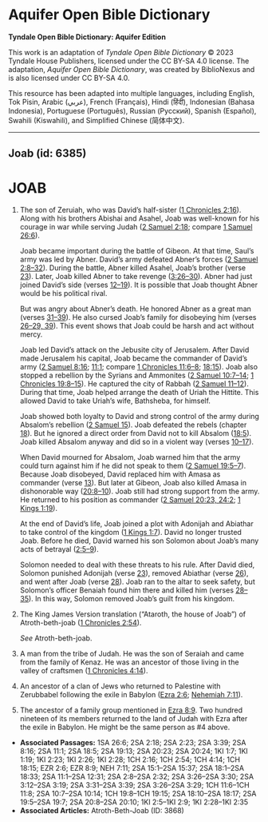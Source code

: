 # Aquifer Open Bible Dictionary

**Tyndale Open Bible Dictionary: Aquifer Edition**

This work is an adaptation of *Tyndale Open Bible Dictionary* © 2023 Tyndale House Publishers, licensed under the CC BY\-SA 4\.0 license. The adaptation, *Aquifer Open Bible Dictionary*, was created by BiblioNexus and is also licensed under CC BY\-SA 4\.0\.

This resource has been adapted into multiple languages, including English, Tok Pisin, Arabic (عربي), French (Français), Hindi (हिंदी), Indonesian (Bahasa Indonesia), Portuguese (Português), Russian (Русский), Spanish (Español), Swahili (Kiswahili), and Simplified Chinese (简体中文).



--------------------------------

## Joab (id: 6385)

JOAB
====

1. The son of Zeruiah, who was David’s half\-sister ([1 Chronicles 2:16](https://ref.ly/1Chr2:16)). Along with his brothers Abishai and Asahel, Joab was well\-known for his courage in war while serving Judah ([2 Samuel 2:18](https://ref.ly/2Sam2:18); compare [1 Samuel 26:6](https://ref.ly/1Sam26:6)).

    Joab became important during the battle of Gibeon. At that time, Saul’s army was led by Abner. David’s army defeated Abner’s forces ([2 Samuel 2:8–32](https://ref.ly/2Sam2:8-2Sam2:32)). During the battle, Abner killed Asahel, Joab’s brother (verse [23](https://ref.ly/2Sam2:23)). Later, Joab killed Abner to take revenge ([3:26–30](https://ref.ly/2Sam3:26-2Sam3:30)). Abner had just joined David’s side (verses [12–19](https://ref.ly/2Sam3:12-2Sam3:19)). It is possible that Joab thought Abner would be his political rival.

    But was angry about Abner’s death. He honored Abner as a great man (verses [31–39](https://ref.ly/2Sam3:31-2Sam3:39)). He also cursed Joab’s family for disobeying him (verses [26–29, 39](https://ref.ly/2Sam3:26-2Sam3:29,2Sam3:39)). This event shows that Joab could be harsh and act without mercy.

    Joab led David’s attack on the Jebusite city of Jerusalem. After David made Jerusalem his capital, Joab became the commander of David’s army ([2 Samuel 8:16](https://ref.ly/2Sam8:16); [11:1](https://ref.ly/2Sam11:1); compare [1 Chronicles 11:6–8](https://ref.ly/1Chr11:6-1Chr11:8); [18:15](https://ref.ly/1Chr18:15)). Joab also stopped a rebellion by the Syrians and Ammonites ([2 Samuel 10:7–14](https://ref.ly/2Sam10:7-2Sam10:14); [1 Chronicles 19:8–15](https://ref.ly/1Chr19:8-1Chr19:15)). He captured the city of Rabbah ([2 Samuel 11–12](https://ref.ly/2Sam11:1-2Sam12:31)). During that time, Joab helped arrange the death of Uriah the Hittite. This allowed David to take Uriah’s wife, Bathsheba, for himself.

    Joab showed both loyalty to David and strong control of the army during Absalom’s rebellion ([2 Samuel 15](https://ref.ly/2Sam15:1-2Sam15:37)). Joab defeated the rebels (chapter [18](https://ref.ly/2Sam18:1-2Sam18:33)). But he ignored a direct order from David not to kill Absalom ([18:5](https://ref.ly/2Sam18:5)). Joab killed Absalom anyway and did so in a violent way (verses [10–17](https://ref.ly/2Sam18:10-2Sam18:17)).

    When David mourned for Absalom, Joab warned him that the army could turn against him if he did not speak to them ([2 Samuel 19:5–7](https://ref.ly/2Sam19:5-2Sam19:7)). Because Joab disobeyed, David replaced him with Amasa as commander (verse [13](https://ref.ly/2Sam19:13)). But later at Gibeon, Joab also killed Amasa in dishonorable way ([20:8–10](https://ref.ly/2Sam20:8-2Sam20:10)). Joab still had strong support from the army. He returned to his position as commander ([2 Samuel 20:23, 24:2](https://ref.ly/2Sam20:23,2Sam20:24); [1 Kings 1:19](https://ref.ly/1Kgs1:19)).

    At the end of David’s life, Joab joined a plot with Adonijah and Abiathar to take control of the kingdom ([1 Kings 1:7](https://ref.ly/1Kgs1:7)). David no longer trusted Joab. Before he died, David warned his son Solomon about Joab’s many acts of betrayal ([2:5–9](https://ref.ly/1Kgs2:5-1Kgs2:9)).

    Solomon needed to deal with these threats to his rule. After David died, Solomon punished Adonijah (verse [23](https://ref.ly/1Kgs2:23)), removed Abiathar (verse [26](https://ref.ly/1Kgs2:26)), and went after Joab (verse [28](https://ref.ly/1Kgs2:28)). Joab ran to the altar to seek safety, but Solomon’s officer Benaiah found him there and killed him (verses [28–35](https://ref.ly/1Kgs2:28-1Kgs2:35)). In this way, Solomon removed Joab’s guilt from his kingdom.

2. The King James Version translation (“Ataroth, the house of Joab”) of Atroth\-beth\-joab ([1 Chronicles 2:54](https://ref.ly/1Chr2:54)).

    *See* Atroth\-beth\-joab.

3. A man from the tribe of Judah. He was the son of Seraiah and came from the family of Kenaz. He was an ancestor of those living in the valley of craftsmen ([1 Chronicles 4:14](https://ref.ly/1Chr4:14)).
4. An ancestor of a clan of Jews who returned to Palestine with Zerubbabel following the exile in Babylon ([Ezra 2:6](https://ref.ly/Ezra2:6); [Nehemiah 7:11](https://ref.ly/Neh7:11)).
5. The ancestor of a family group mentioned in [Ezra 8:9](https://ref.ly/Ezra8:9). Two hundred nineteen of its members returned to the land of Judah with Ezra after the exile in Babylon. He might be the same person as \#4 above.

* **Associated Passages:** 1SA 26:6; 2SA 2:18; 2SA 2:23; 2SA 3:39; 2SA 8:16; 2SA 11:1; 2SA 18:5; 2SA 19:13; 2SA 20:23; 2SA 20:24; 1KI 1:7; 1KI 1:19; 1KI 2:23; 1KI 2:26; 1KI 2:28; 1CH 2:16; 1CH 2:54; 1CH 4:14; 1CH 18:15; EZR 2:6; EZR 8:9; NEH 7:11; 2SA 15:1–2SA 15:37; 2SA 18:1–2SA 18:33; 2SA 11:1–2SA 12:31; 2SA 2:8–2SA 2:32; 2SA 3:26–2SA 3:30; 2SA 3:12–2SA 3:19; 2SA 3:31–2SA 3:39; 2SA 3:26–2SA 3:29; 1CH 11:6–1CH 11:8; 2SA 10:7–2SA 10:14; 1CH 19:8–1CH 19:15; 2SA 18:10–2SA 18:17; 2SA 19:5–2SA 19:7; 2SA 20:8–2SA 20:10; 1KI 2:5–1KI 2:9; 1KI 2:28–1KI 2:35
* **Associated Articles:** Atroth-Beth-Joab (ID: 3868)

